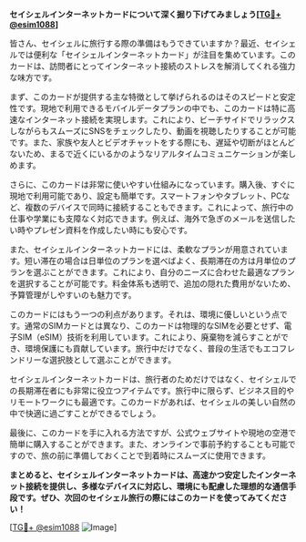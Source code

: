 **セイシェルインターネットカードについて深く掘り下げてみましょう[[TG💪+ @esim1088](https://t.me/s/esim1088)]**

皆さん、セイシェルに旅行する際の準備はもうできていますか？最近、セイシェルでは便利な「セイシェルインターネットカード」が注目を集めています。このカードは、訪問者にとってインターネット接続のストレスを解消してくれる強力な味方です。

まず、このカードが提供する主な特徴として挙げられるのはそのスピードと安定性です。現地で利用できるモバイルデータプランの中でも、このカードは特に高速なインターネット接続を実現します。これにより、ビーチサイドでリラックスしながらもスムーズにSNSをチェックしたり、動画を視聴したりすることが可能です。また、家族や友人とビデオチャットをする際にも、遅延や切断がほとんどないため、まるで近くにいるかのようなリアルタイムコミュニケーションが楽しめます。

さらに、このカードは非常に使いやすい仕組みになっています。購入後、すぐに現地で利用可能であり、設定も簡単です。スマートフォンやタブレット、PCなど、複数のデバイスで同時に接続することもできます。これによって、旅行中の仕事や学業にも支障なく対応できます。例えば、海外で急ぎのメールを送信したい時やプレゼン資料を作成したい時にも安心です。

また、セイシェルインターネットカードには、柔軟なプランが用意されています。短い滞在の場合は日単位のプランを選べばよく、長期滞在の方は月単位のプランを選ぶことができます。これにより、自分のニーズに合わせた最適なプランを選択することが可能です。料金体系も透明で、追加の隠れた費用がないため、予算管理がしやすいのも魅力です。

このカードにはもう一つの利点があります。それは、環境に優しいという点です。通常のSIMカードとは異なり、このカードは物理的なSIMを必要とせず、電子SIM（eSIM）技術を利用しています。これにより、廃棄物を減らすことができ、環境保護にも貢献しています。旅行中だけでなく、普段の生活でもエコフレンドリーな選択肢として選ぶことができます。

セイシェルインターネットカードは、旅行者のためだけではなく、セイシェルでの長期滞在者にも非常に役立つアイテムです。旅行中に限らず、ビジネス目的やリモートワークにも最適です。このカードがあれば、セイシェルの美しい自然の中で快適に過ごすことができるでしょう。

最後に、このカードを手に入れる方法ですが、公式ウェブサイトや現地の空港で簡単に購入することができます。また、オンラインで事前予約することも可能ですので、旅の前に準備しておくことで到着時にスムーズに使用できます。

**まとめると、セイシェルインターネットカードは、高速かつ安定したインターネット接続を提供し、多様なデバイスに対応し、環境にも配慮した理想的な通信手段です。ぜひ、次回のセイシェル旅行の際にはこのカードを使ってみてください！**

[[TG💪+ @esim1088](https://t.me/s/esim1088) ![Image](https://i.postimg.cc/Y0z9fWf4/image.png)]